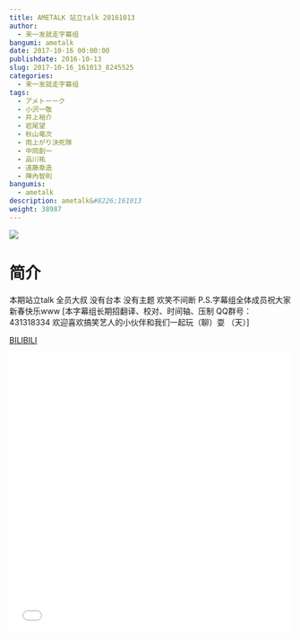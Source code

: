 ```yaml
---
title: AMETALK 站立talk 20161013
author: 
  - 来一发就走字幕组
bangumi: ametalk
date: 2017-10-16 00:00:00
publishdate: 2016-10-13
slug: 2017-10-16_161013_8245525
categories: 
  - 来一发就走字幕组
tags: 
  - アメトーーク
  - 小沢一敬
  - 井上裕介
  - 岩尾望
  - 秋山竜次
  - 雨上がり決死隊
  - 中岡創一
  - 品川祐
  - 遠藤章造
  - 陣內智則
bangumis: 
  - ametalk
description: ametalk&#8226;161013
weight: 38987
---
```


![](https://i.imgur.com/NejkaFi.jpg)

# 简介  
本期站立talk 全员大叔 没有台本 没有主题 欢笑不间断 P.S.字幕组全体成员祝大家新春快乐www [本字幕组长期招翻译、校对、时间轴、压制   QQ群号：431318334 欢迎喜欢搞笑艺人的小伙伴和我们一起玩（聊）耍 （天）]

  [BILIBILI](https://www.bilibili.com/video/av8245525/)


  <iframe src="//www.bilibili.com/html/html5player.html?cid=13565333&aid=8245525" width="100%" height="500" frameborder="0" allowfullscreen="allowfullscreen"></iframe>
